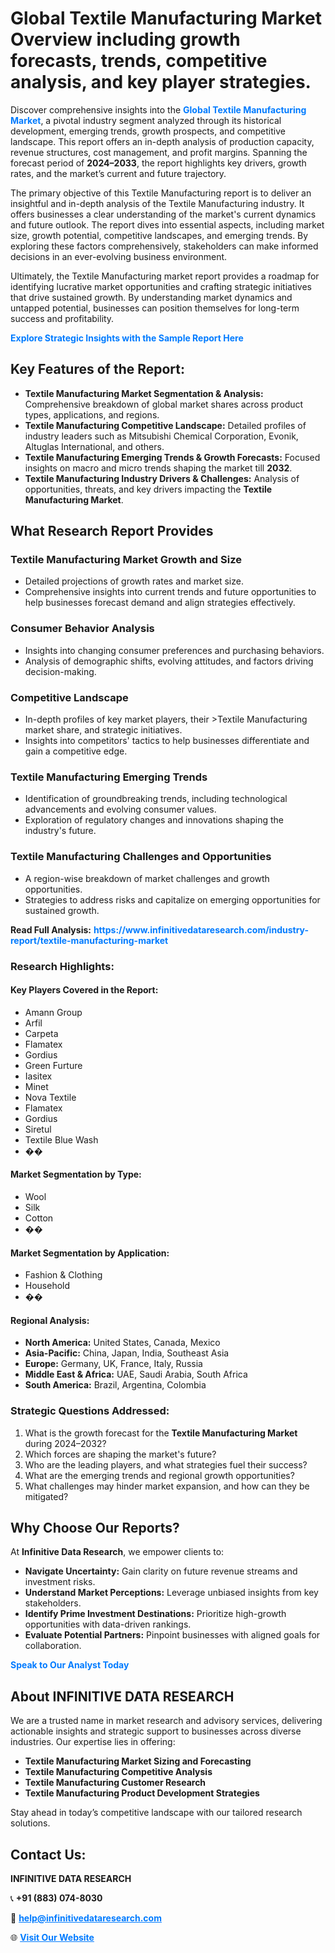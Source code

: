 <h1>Global Textile Manufacturing Market Overview including growth forecasts, trends, competitive analysis, and key player strategies.</h1>
<p>
Discover comprehensive insights into the 
<a href="https://www.infinitivedataresearch.com/industry-report/textile-manufacturing-market" rel="dofollow" style="color: #007BFF; text-decoration: none;"><strong>Global Textile Manufacturing Market</strong></a>, a pivotal industry segment analyzed through its historical development, emerging trends, growth prospects, and competitive landscape. This report offers an in-depth analysis of production capacity, revenue structures, cost management, and profit margins. Spanning the forecast period of <strong>2024–2033</strong>, the report highlights key drivers, growth rates, and the market’s current and future trajectory.
</p>
<p>
The primary objective of this Textile Manufacturing report is to deliver an insightful and in-depth analysis of the Textile Manufacturing industry. It offers businesses a clear understanding of the market's current dynamics and future outlook. The report dives into essential aspects, including market size, growth potential, competitive landscapes, and emerging trends. By exploring these factors comprehensively, stakeholders can make informed decisions in an ever-evolving business environment.
</p>
<p>
Ultimately, the Textile Manufacturing market report provides a roadmap for identifying lucrative market opportunities and crafting strategic initiatives that drive sustained growth. By understanding market dynamics and untapped potential, businesses can position themselves for long-term success and profitability.
</p>
<p>
<a href="https://www.infinitivedataresearch.com/request-sample/reportId=108001" style="color: #007BFF; text-decoration: none;"><strong>Explore Strategic Insights with the Sample Report Here</strong></a>
</p>

<h2>Key Features of the Report:</h2>
<ul>
<li><strong>Textile Manufacturing Market Segmentation & Analysis:</strong> Comprehensive breakdown of global market shares across product types, applications, and regions.</li>
<li><strong>Textile Manufacturing Competitive Landscape:</strong> Detailed profiles of industry leaders such as Mitsubishi Chemical Corporation, Evonik, Altuglas International, and others.</li>
<li><strong>Textile Manufacturing Emerging Trends & Growth Forecasts:</strong> Focused insights on macro and micro trends shaping the market till <strong>2032</strong>.</li>
<li><strong>Textile Manufacturing Industry Drivers & Challenges:</strong> Analysis of opportunities, threats, and key drivers impacting the <strong>Textile Manufacturing Market</strong>.</li>
</ul>

<h2>What Research Report Provides</h2>
<h3>Textile Manufacturing Market Growth and Size</h3>
<ul>
<li>Detailed projections of growth rates and market size.</li>
<li>Comprehensive insights into current trends and future opportunities to help businesses forecast demand and align strategies effectively.</li>
</ul>

<h3>Consumer Behavior Analysis</h3>
<ul>
<li>Insights into changing consumer preferences and purchasing behaviors.</li>
<li>Analysis of demographic shifts, evolving attitudes, and factors driving decision-making.</li>
</ul>

<h3>Competitive Landscape</h3>
<ul>
<li>In-depth profiles of key market players, their >Textile Manufacturing market share, and strategic initiatives.</li>
<li>Insights into competitors' tactics to help businesses differentiate and gain a competitive edge.</li>
</ul>

<h3>Textile Manufacturing Emerging Trends</h3>
<ul>
<li>Identification of groundbreaking trends, including technological advancements and evolving consumer values.</li>
<li>Exploration of regulatory changes and innovations shaping the industry's future.</li>
</ul>

<h3>Textile Manufacturing Challenges and Opportunities</h3>
<ul>
<li>A region-wise breakdown of market challenges and growth opportunities.</li>
<li>Strategies to address risks and capitalize on emerging opportunities for sustained growth.</li>
</ul>
<p><strong>Read Full Analysis:</strong> <a href="https://www.infinitivedataresearch.com/industry-report/textile-manufacturing-market" rel="dofollow" style="color: #007BFF; text-decoration: none;"><strong>https://www.infinitivedataresearch.com/industry-report/textile-manufacturing-market</strong></a></p>
<h3>Research Highlights:</h3>
<h4>Key Players Covered in the Report:</h4>
<ul><li>Amann Group</li><li>Arfil</li><li>Carpeta</li><li>Flamatex</li><li>Gordius</li><li>Green Furture</li><li>Iasitex</li><li>Minet</li><li>Nova Textile</li><li>Flamatex</li><li>Gordius</li><li>Siretul</li><li>Textile Blue Wash</li><li>��</li></ul>
<h4>Market Segmentation by Type:</h4>
<ul><li>Wool</li><li>Silk</li><li>Cotton</li><li>��</li></ul>
<h4>Market Segmentation by Application:</h4>
<ul><li>Fashion &amp; Clothing</li><li>Household</li><li>��</li></ul>

<h4>Regional Analysis:</h4>
<ul>
<li><strong>North America:</strong> United States, Canada, Mexico</li>
<li><strong>Asia-Pacific:</strong> China, Japan, India, Southeast Asia</li>
<li><strong>Europe:</strong> Germany, UK, France, Italy, Russia</li>
<li><strong>Middle East & Africa:</strong> UAE, Saudi Arabia, South Africa</li>
<li><strong>South America:</strong> Brazil, Argentina, Colombia</li>
</ul>

<h3>Strategic Questions Addressed:</h3>
<ol>
<li>What is the growth forecast for the <strong>Textile Manufacturing Market</strong> during 2024–2032?</li>
<li>Which forces are shaping the market's future?</li>
<li>Who are the leading players, and what strategies fuel their success?</li>
<li>What are the emerging trends and regional growth opportunities?</li>
<li>What challenges may hinder market expansion, and how can they be mitigated?</li>
</ol>

<h2>Why Choose Our Reports?</h2>
<p>At <strong>Infinitive Data Research</strong>, we empower clients to:</p>
<ul>
<li><strong>Navigate Uncertainty:</strong> Gain clarity on future revenue streams and investment risks.</li>
<li><strong>Understand Market Perceptions:</strong> Leverage unbiased insights from key stakeholders.</li>
<li><strong>Identify Prime Investment Destinations:</strong> Prioritize high-growth opportunities with data-driven rankings.</li>
<li><strong>Evaluate Potential Partners:</strong> Pinpoint businesses with aligned goals for collaboration.</li>
</ul>
<p><a href="https://www.infinitivedataresearch.com/industry-report/textile-manufacturing-market" rel="dofollow" style="color: #007BFF; text-decoration: none;"><strong>Speak to Our Analyst Today</strong></a></p>

<h2>About INFINITIVE DATA RESEARCH</h2>
<p>We are a trusted name in market research and advisory services, delivering actionable insights and strategic support to businesses across diverse industries. Our expertise lies in offering:</p>
<ul>
<li><strong>Textile Manufacturing Market Sizing and Forecasting</strong></li>
<li><strong>Textile Manufacturing Competitive Analysis</strong></li>
<li><strong>Textile Manufacturing Customer Research</strong></li>
<li><strong>Textile Manufacturing Product Development Strategies</strong></li>
</ul>
<p>Stay ahead in today’s competitive landscape with our tailored research solutions.</p>

<h2>Contact Us:</h2>
<p><strong>INFINITIVE DATA RESEARCH</strong></p>
<p>📞 <strong>+91 (883) 074-8030</strong></p>
<p>📧 <strong><a href="mailto:help@infinitivedataresearch.com" style="color: #007BFF;">help@infinitivedataresearch.com</a></strong></p>
<p>🌐 <strong><a href="https://www.infinitivedataresearch.com" rel="dofollow" style="color: #007BFF;">Visit Our Website</a></strong></p>